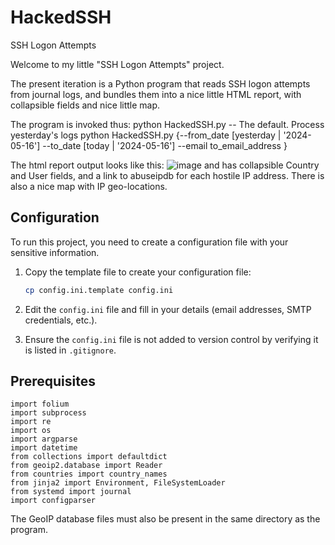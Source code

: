 # HackedSSH
SSH Logon Attempts

Welcome to my little "SSH Logon Attempts" project.

The present iteration is a Python program that reads SSH logon attempts from journal logs, and bundles them into a nice little HTML report, with collapsible fields and nice little map.

The program is invoked thus:
    python HackedSSH.py                           -- The default. Process yesterday's logs
    python HackedSSH.py {--from_date [yesterday | '2024-05-16'] --to_date [today | '2024-05-16'] --email to_email_address }

The html report output looks like this:
![image](https://github.com/user-attachments/assets/47e30a0c-79a1-4412-9e10-8bccec5a7a76)
and has collapsible Country and User fields, and a link to abuseipdb for each hostile IP address.
There is also a nice map with IP geo-locations.


## Configuration

To run this project, you need to create a configuration file with your sensitive information.

1. Copy the template file to create your configuration file:

    ```bash
    cp config.ini.template config.ini
    ```

2. Edit the `config.ini` file and fill in your details (email addresses, SMTP credentials, etc.).

3. Ensure the `config.ini` file is not added to version control by verifying it is listed in `.gitignore`.

## Prerequisites
```
import folium
import subprocess
import re
import os
import argparse
import datetime
from collections import defaultdict
from geoip2.database import Reader
from countries import country_names
from jinja2 import Environment, FileSystemLoader
from systemd import journal
import configparser
```
The GeoIP database files must also be present in the same directory as the program.

